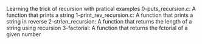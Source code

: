 Learning the trick of recursion with pratical examples
0-puts_recursion.c: A function that prints a string
1-print_rev_recursion.c: A function that prints a string in reverse
2-strlen_recursion: A function that returns the length of a string using recursion
3-factorial: A function that returns the fctorial of a given number
